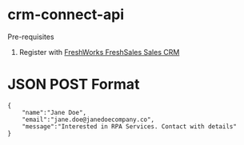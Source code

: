 # crm-connect-api

Pre-requisites
1. Register  with [FreshWorks FreshSales Sales CRM](http://bit.ly/2nkWu5p)





# JSON POST Format
```
{
	"name":"Jane Doe",
	"email":"jane.doe@janedoecompany.co",
	"message":"Interested in RPA Services. Contact with details"
}
```

